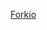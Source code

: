 [Forkio](http://htmlpreview.github.io/?https://github.com/DimaMorozov/Forkio/blob/master/build/index.html "Forkio")
